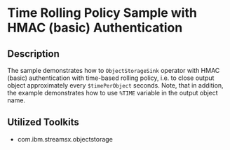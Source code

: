 # Time Rolling Policy Sample with HMAC (basic) Authentication

## Description
The sample demonstrates how to `ObjectStorageSink` operator with
HMAC (basic) authentication with time-based rolling policy,
i.e. to close output object approximately every `$timePerObject` seconds. 
Note, that in addition, the example demonstrates how to use `%TIME` 
variable in the output object name. 
    
## Utilized Toolkits
 - com.ibm.streamsx.objectstorage
